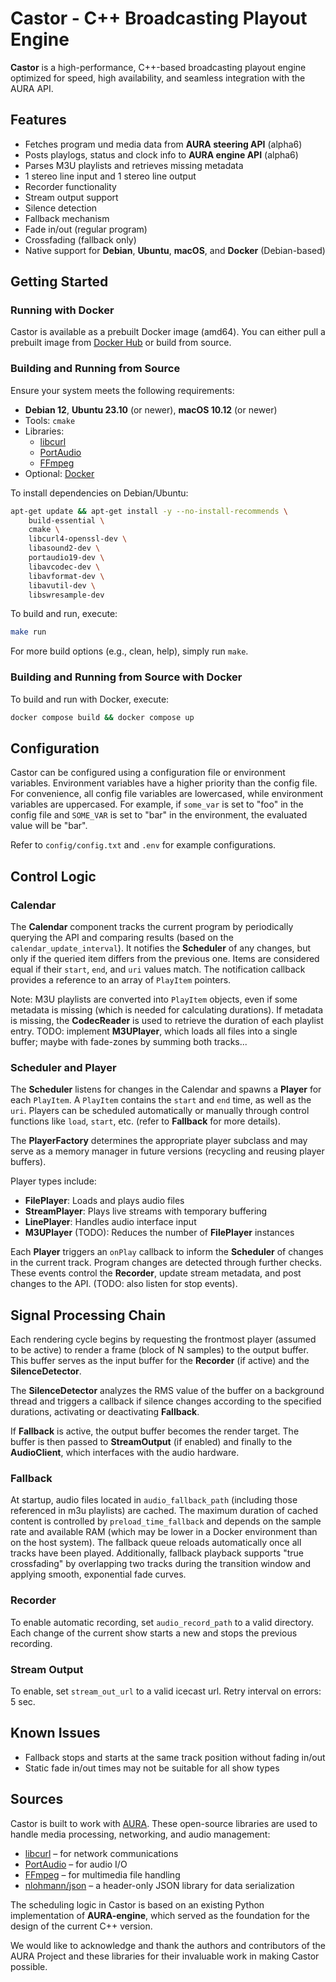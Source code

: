 # Castor - C++ Broadcasting Playout Engine

**Castor** is a high-performance, C++-based broadcasting playout engine optimized for speed, high availability, and seamless integration with the AURA API.

## Features

- Fetches program und media data from **AURA steering API**  (alpha6)
- Posts playlogs, status and clock info to **AURA engine API** (alpha6)
- Parses M3U playlists and retrieves missing metadata
- 1 stereo line input and 1 stereo line output
- Recorder functionality
- Stream output support
- Silence detection
- Fallback mechanism
- Fade in/out (regular program)
- Crossfading (fallback only)
- Native support for **Debian**, **Ubuntu**, **macOS**, and **Docker** (Debian-based)

## Getting Started

### Running with Docker
Castor is available as a prebuilt Docker image (amd64). You can either pull a prebuilt image from [Docker Hub](https://hub.docker.com/repository/docker/crispybitsapp/castor/general) or build from source.

### Building and Running from Source

Ensure your system meets the following requirements:

- **Debian 12**, **Ubuntu 23.10** (or newer), **macOS 10.12** (or newer)
- Tools: `cmake`
- Libraries:
  - [libcurl](https://curl.se/)
  - [PortAudio](https://www.portaudio.com/)
  - [FFmpeg](https://www.ffmpeg.org/)
- Optional: [Docker](https://www.docker.com/)

To install dependencies on Debian/Ubuntu:

```bash
apt-get update && apt-get install -y --no-install-recommends \
    build-essential \
    cmake \
    libcurl4-openssl-dev \
    libasound2-dev \
    portaudio19-dev \
    libavcodec-dev \
    libavformat-dev \
    libavutil-dev \
    libswresample-dev
```

To build and run, execute:

```bash
make run
```

For more build options (e.g., clean, help), simply run `make`.

### Building and Running from Source with Docker

To build and run with Docker, execute:

```bash
docker compose build && docker compose up
```

## Configuration

Castor can be configured using a configuration file or environment variables. Environment variables have a higher priority than the config file. For convenience, all config file variables are lowercased, while environment variables are uppercased. For example, if `some_var` is set to "foo" in the config file and `SOME_VAR` is set to "bar" in the environment, the evaluated value will be "bar".

Refer to `config/config.txt` and `.env` for example configurations.

## Control Logic

### Calendar

The **Calendar** component tracks the current program by periodically querying the API and comparing results (based on the `calendar_update_interval`). It notifies the **Scheduler** of any changes, but only if the queried item differs from the previous one. Items are considered equal if their `start`, `end`, and `uri` values match. The notification callback provides a reference to an array of `PlayItem` pointers.

Note: M3U playlists are converted into `PlayItem` objects, even if some metadata is missing (which is needed for calculating durations). If metadata is missing, the **CodecReader** is used to retrieve the duration of each playlist entry. TODO: implement **M3UPlayer**, which loads all files into a single buffer; maybe with fade-zones by summing both tracks...

### Scheduler and Player

The **Scheduler** listens for changes in the Calendar and spawns a **Player** for each `PlayItem`. A `PlayItem` contains the `start` and `end` time, as well as the `uri`. Players can be scheduled automatically or manually through control functions like `load`, `start`, etc. (refer to **Fallback** for more details).

The **PlayerFactory** determines the appropriate player subclass and may serve as a memory manager in future versions (recycling and reusing player buffers).

Player types include:

- **FilePlayer**: Loads and plays audio files
- **StreamPlayer**: Plays live streams with temporary buffering
- **LinePlayer**: Handles audio interface input
- **M3UPlayer** (TODO): Reduces the number of **FilePlayer** instances

Each **Player** triggers an `onPlay` callback to inform the **Scheduler** of changes in the current track. Program changes are detected through further checks. These events control the **Recorder**, update stream metadata, and post changes to the API. (TODO: also listen for stop events).

## Signal Processing Chain

Each rendering cycle begins by requesting the frontmost player (assumed to be active) to render a frame (block of N samples) to the output buffer. This buffer serves as the input buffer for the **Recorder** (if active) and the **SilenceDetector**.

The **SilenceDetector** analyzes the RMS value of the buffer on a background thread and triggers a callback if silence changes according to the specified durations, activating or deactivating **Fallback**.

If **Fallback** is active, the output buffer becomes the render target. The buffer is then passed to **StreamOutput** (if enabled) and finally to the **AudioClient**, which interfaces with the audio hardware.

### Fallback
At startup, audio files located in `audio_fallback_path` (including those referenced in m3u playlists) are cached. The maximum duration of cached content is controlled by `preload_time_fallback` and depends on the sample rate and available RAM (which may be lower in a Docker environment than on the host system). The fallback queue reloads automatically once all tracks have been played. Additionally, fallback playback supports "true crossfading" by overlapping two tracks during the transition window and applying smooth, exponential fade curves.

### Recorder
To enable automatic recording, set `audio_record_path` to a valid directory. Each change of the current show starts a new and stops the previous recording.

### Stream Output
To enable, set `stream_out_url` to a valid icecast url. Retry interval on errors: 5 sec.

## Known Issues

- Fallback stops and starts at the same track position without fading in/out
- Static fade in/out times may not be suitable for all show types

## Sources

Castor is built to work with [AURA](https://aura.radio/). These open-source libraries are used to handle media processing, networking, and audio management:

- [libcurl](https://curl.se/) – for network communications
- [PortAudio](https://www.portaudio.com/) – for audio I/O
- [FFmpeg](https://www.ffmpeg.org/) – for multimedia file handling
- [nlohmann/json](https://github.com/nlohmann/json) – a header-only JSON library for data serialization

The scheduling logic in Castor is based on an existing Python implementation of **AURA-engine**, which served as the foundation for the design of the current C++ version.

We would like to acknowledge and thank the authors and contributors of the AURA Project and these libraries for their invaluable work in making Castor possible.